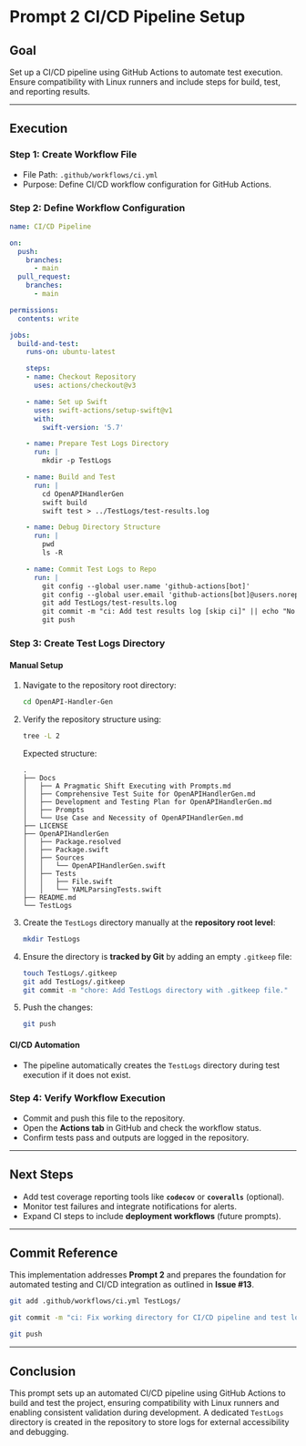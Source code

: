 # Prompt 2 CI/CD Pipeline Setup

## Goal
Set up a CI/CD pipeline using GitHub Actions to automate test execution. Ensure compatibility with Linux runners and include steps for build, test, and reporting results.

---

## Execution

### Step 1: Create Workflow File
- File Path: `.github/workflows/ci.yml`
- Purpose: Define CI/CD workflow configuration for GitHub Actions.

### Step 2: Define Workflow Configuration
```yaml
name: CI/CD Pipeline

on:
  push:
    branches:
      - main
  pull_request:
    branches:
      - main

permissions:
  contents: write

jobs:
  build-and-test:
    runs-on: ubuntu-latest

    steps:
    - name: Checkout Repository
      uses: actions/checkout@v3

    - name: Set up Swift
      uses: swift-actions/setup-swift@v1
      with:
        swift-version: '5.7'

    - name: Prepare Test Logs Directory
      run: |
        mkdir -p TestLogs

    - name: Build and Test
      run: |
        cd OpenAPIHandlerGen
        swift build
        swift test > ../TestLogs/test-results.log

    - name: Debug Directory Structure
      run: |
        pwd
        ls -R

    - name: Commit Test Logs to Repo
      run: |
        git config --global user.name 'github-actions[bot]'
        git config --global user.email 'github-actions[bot]@users.noreply.github.com'
        git add TestLogs/test-results.log
        git commit -m "ci: Add test results log [skip ci]" || echo "No changes to commit"
        git push
```

### Step 3: Create Test Logs Directory
#### Manual Setup
1. Navigate to the repository root directory:
   ```bash
   cd OpenAPI-Handler-Gen
   ```
2. Verify the repository structure using:
   ```bash
   tree -L 2
   ```
   Expected structure:
   ```
   .
   ├── Docs
   │   ├── A Pragmatic Shift Executing with Prompts.md
   │   ├── Comprehensive Test Suite for OpenAPIHandlerGen.md
   │   ├── Development and Testing Plan for OpenAPIHandlerGen.md
   │   ├── Prompts
   │   └── Use Case and Necessity of OpenAPIHandlerGen.md
   ├── LICENSE
   ├── OpenAPIHandlerGen
   │   ├── Package.resolved
   │   ├── Package.swift
   │   ├── Sources
   │   │   └── OpenAPIHandlerGen.swift
   │   ├── Tests
   │   │   ├── File.swift
   │   │   └── YAMLParsingTests.swift
   ├── README.md
   └── TestLogs
   ```
3. Create the `TestLogs` directory manually at the **repository root level**:
   ```bash
   mkdir TestLogs
   ```
4. Ensure the directory is **tracked by Git** by adding an empty `.gitkeep` file:
   ```bash
   touch TestLogs/.gitkeep
   git add TestLogs/.gitkeep
   git commit -m "chore: Add TestLogs directory with .gitkeep file."
   ```
5. Push the changes:
   ```bash
   git push
   ```

#### CI/CD Automation
- The pipeline automatically creates the `TestLogs` directory during test execution if it does not exist.

### Step 4: Verify Workflow Execution
- Commit and push this file to the repository.
- Open the **Actions tab** in GitHub and check the workflow status.
- Confirm tests pass and outputs are logged in the repository.

---

## Next Steps
- Add test coverage reporting tools like **`codecov`** or **`coveralls`** (optional).
- Monitor test failures and integrate notifications for alerts.
- Expand CI steps to include **deployment workflows** (future prompts).

---

## Commit Reference
This implementation addresses **Prompt 2** and prepares the foundation for automated testing and CI/CD integration as outlined in **Issue #13**.

```bash
git add .github/workflows/ci.yml TestLogs/

git commit -m "ci: Fix working directory for CI/CD pipeline and test logs output. References #13."

git push
```

---

## Conclusion
This prompt sets up an automated CI/CD pipeline using GitHub Actions to build and test the project, ensuring compatibility with Linux runners and enabling consistent validation during development. A dedicated `TestLogs` directory is created in the repository to store logs for external accessibility and debugging.

